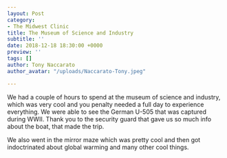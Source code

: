 ```yaml
---
layout: Post
category:
- The Midwest Clinic
title: The Museum of Science and Industry
subtitle: ''
date: 2018-12-18 18:30:00 +0000
preview: ''
tags: []
author: Tony Naccarato
author_avatar: "/uploads/Naccarato-Tony.jpeg"

---
```

We had a couple of hours to spend at the museum of science and industry, which was very cool and you penalty needed a full day to experience everything. We were able to see the German U-505 that was captured during WWII. Thank you to the security guard that gave us so much info about the boat, that made the trip. 

We also went in the mirror maze which was pretty cool and then got indoctrinated about global warming and many other cool things. 